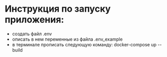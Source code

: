 # Инструкция по запуску приложения:
* создать файл .env
* описать в нем переменные из файла .env_example
* в терминале прописать следующую команду: docker-compose up --build
